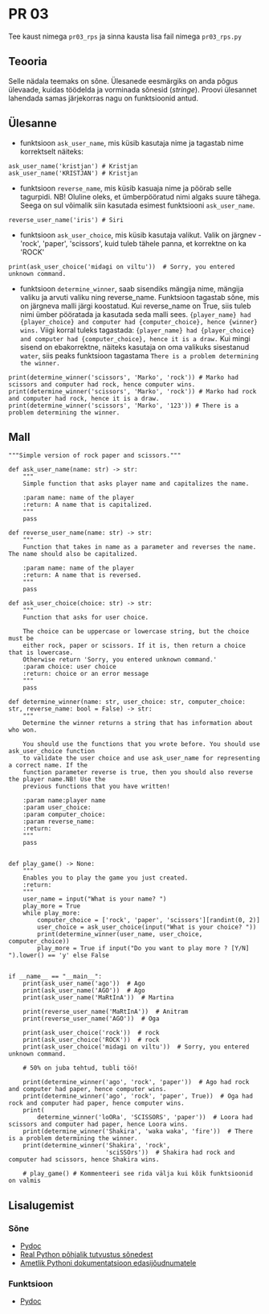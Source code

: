 # PR 03 

Tee kaust nimega `pr03_rps` ja sinna kausta lisa fail nimega `pr03_rps.py`

## Teooria

Selle nädala teemaks on sõne. Ülesanede eesmärgiks on anda põgus ülevaade, kuidas töödelda ja vorminada sõnesid (*stringe*). 
Proovi ülesannet lahendada samas järjekorras nagu on funktsioonid antud. 

## Ülesanne

* funktsioon `ask_user_name`, mis küsib kasutaja nime ja tagastab nime korrektselt näiteks: 
```
ask_user_name('kristjan') # Kristjan
ask_user_name('KRISTJAN') # Kristjan
```

* funktsioon `reverse_name`, mis küsib kasuaja nime ja pöörab selle tagurpidi. NB! Oluline oleks, et ümberpööratud nimi algaks suure tähega.
Seega on sul võimalik siin kasutada esimest funktsiooni  `ask_user_name`.

```
reverse_user_name('iris') # Siri
```

* funktsioon `ask_user_choice`, mis küsib kasutaja valikut. Valik on järgnev - 'rock', 'paper', 'scissors', kuid tuleb tähele panna, et korrektne on ka 'ROCK'
```
print(ask_user_choice('midagi on viltu'))  # Sorry, you entered unknown command.
```
* funktsioon `determine_winner`, saab sisendiks mängija nime, mängija valiku ja arvuti valiku ning reverse_name. Funktsioon tagastab sõne, mis on järgneva malli järgi koostatud.
Kui reverse_name on True, siis tuleb nimi ümber pööratada ja kasutada seda malli sees. 
`{player_name} had {player_choice} and computer had {computer_choice}, hence {winner} wins.`
Viigi korral tuleks tagastada: `{player_name} had {player_choice} and computer had {computer_choice}, hence it is a draw.`
Kui mingi sisend on ebakorrektne, näiteks kasutaja on oma valikuks sisestanud `water`, siis peaks funktsioon tagastama `There is a problem determining the winner.`

```
print(determine_winner('scissors', 'Marko', 'rock')) # Marko had scissors and computer had rock, hence computer wins.
print(determine_winner('scissors', 'Marko', 'rock')) # Marko had rock and computer had rock, hence it is a draw.
print(determine_winner('scissors', 'Marko', '123')) # There is a problem determining the winner.
````

## Mall

```
"""Simple version of rock paper and scissors."""

def ask_user_name(name: str) -> str:
    """
    Simple function that asks player name and capitalizes the name.

    :param name: name of the player
    :return: A name that is capitalized.
    """
    pass

def reverse_user_name(name: str) -> str:
    """
    Function that takes in name as a parameter and reverses the name. The name should also be capitalized.

    :param name: name of the player
    :return: A name that is reversed.
    """
    pass

def ask_user_choice(choice: str) -> str: 
    """
    Function that asks for user choice.

    The choice can be uppercase or lowercase string, but the choice must be
    either rock, paper or scissors. If it is, then return a choice that is lowercase.
    Otherwise return 'Sorry, you entered unknown command.'
    :param choice: user choice
    :return: choice or an error message
    """
    pass

def determine_winner(name: str, user_choice: str, computer_choice: str, reverse_name: bool = False) -> str:
    """
    Determine the winner returns a string that has information about who won.

    You should use the functions that you wrote before. You should use ask_user_choice function
    to validate the user choice and use ask_user_name for representing a correct name. If the 
    function parameter reverse is true, then you should also reverse the player name.NB! Use the
    previous functions that you have written!
    
    :param name:player name 
    :param user_choice: 
    :param computer_choice: 
    :param reverse_name: 
    :return: 
    """
    pass


def play_game() -> None:
    """
    Enables you to play the game you just created.
    :return:
    """
    user_name = input("What is your name? ")
    play_more = True
    while play_more:
        computer_choice = ['rock', 'paper', 'scissors'][randint(0, 2)]
        user_choice = ask_user_choice(input("What is your choice? "))
        print(determine_winner(user_name, user_choice, computer_choice))
        play_more = True if input("Do you want to play more ? [Y/N] ").lower() == 'y' else False


if __name__ == "__main__":
    print(ask_user_name('ago'))  # Ago
    print(ask_user_name('AGO'))  # Ago
    print(ask_user_name('MaRtInA'))  # Martina

    print(reverse_user_name('MaRtInA'))  # Anitram
    print(reverse_user_name('AGO'))  # Oga

    print(ask_user_choice('rock'))  # rock
    print(ask_user_choice('ROCK'))  # rock
    print(ask_user_choice('midagi on viltu'))  # Sorry, you entered unknown command.

    # 50% on juba tehtud, tubli töö!

    print(determine_winner('ago', 'rock', 'paper'))  # Ago had rock and computer had paper, hence computer wins.
    print(determine_winner('ago', 'rock', 'paper', True))  # Oga had rock and computer had paper, hence computer wins.
    print(
        determine_winner('loORa', 'SCISSORS', 'paper'))  # Loora had scissors and computer had paper, hence Loora wins.
    print(determine_winner('Shakira', 'waka waka', 'fire'))  # There is a problem determining the winner.
    print(determine_winner('Shakira', 'rock',
                           'sciSSOrs'))  # Shakira had rock and computer had scissors, hence Shakira wins.

    # play_game() # Kommenteeri see rida välja kui kõik funktsioonid on valmis
```

## Lisalugemist

### Sõne 

* [Pydoc](https://ained.ttu.ee/pydoc/string.html)
* [Real Python põhjalik tutvustus sõnedest](https://realpython.com/python-strings/)
* [Ametlik Pythoni dokumentatsioon edasijõudnumatele](https://docs.python.org/3/library/string.html) 


### Funktsioon
* [Pydoc](https://ained.ttu.ee/pydoc/func_overview.html) 

